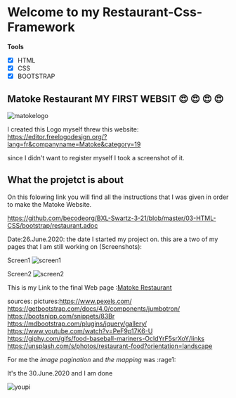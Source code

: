 # **Welcome to my Restaurant-Css-Framework**

**Tools**

- [x] HTML
- [x] CSS
- [x] BOOTSTRAP

## Matoke Restaurant MY FIRST WEBSIT :heart_eyes: :heart_eyes: :heart_eyes: :heart_eyes:

![matokelogo](https://user-images.githubusercontent.com/66479308/86172765-307b7900-bb1f-11ea-9b05-c93bcaf33141.png)

I created this Logo myself threw this website: 
https://editor.freelogodesign.org/?lang=fr&companyname=Matoke&category=19

since I didn't want to register myself I took a screenshot of it.

## What the projetct is about

On this folowing link you will find all the instructions that I was given in order to make the Matoke Website.

https://github.com/becodeorg/BXL-Swartz-3-21/blob/master/03-HTML-CSS/bootstrap/restaurant.adoc

Date:26.June.2020: 
the date I started my project on.
this are a two of my pages that I am still working on (Screenshots):

Screen1
![screen1](https://user-images.githubusercontent.com/66479308/86172452-a9c69c00-bb1e-11ea-8468-7b0b9829b279.png)

Screen2
![screen2](https://user-images.githubusercontent.com/66479308/86172641-032ecb00-bb1f-11ea-991e-8a5abe6def7f.png)



This is my Link to the final Web page :[Matoke Restaurant](https://eugeniejessica.github.io/restaurant-css-framework/)



sources:
pictures:https://www.pexels.com/
https://getbootstrap.com/docs/4.0/components/jumbotron/
https://bootsnipp.com/snippets/83Br
https://mdbootstrap.com/plugins/jquery/gallery/
https://www.youtube.com/watch?v=PeF9p17K6-U
https://giphy.com/gifs/food-baseball-mariners-OcldYrF5srXoY/links
https://unsplash.com/s/photos/restaurant-food?orientation=landscape

For me the *image pagination* and *the mapping* was :rage1:


It's the 30.June.2020 and I am done

![youpi](https://media.giphy.com/media/lcxSiohobwMMWAC8Ja/giphy.gif)
